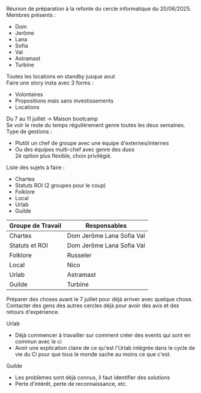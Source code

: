 Réunion de préparation à la refonte du cercle informatique du 20/06/2025.  
Membres présents :  
- Dom
- Jerôme
- Lana
- Sofia
- Val
- Astramast
- Turbine

Toutes les locations en standby jusque aout  
Faire une story insta avec 3 forms :  
- Volontaires  
- Propositions mais sans investissements  
- Locations  

Du 7 au 11 juillet -> Maison bootcamp  
Se voir le reste du temps régulièrement genre toutes les deux semaines.
Type de gestions :  
- Plutôt un chef de groupe avec une équipe d'externes/internes  
- Ou des équipes multi-chef avec genre des duos  
2è option plus flexible, choix privilégié.  

Liste des sujets à faire :  
- Chartes
- Statuts ROI (2 groupes pour le coup)
- Folklore
- Local
- Urlab
- Guilde

|Groupe de Travail|Responsables                  |
|-----------------|------------------------------|
|Chartes          |Dom Jerôme Lana Sofia Val     |
|Statuts et ROI   |Dom Jerôme Lana Sofia Val     |
|Folklore         |Russeler                      |
|Local            |Nico                          |
|Urlab            |Astramast                     |
|Guilde           |Turbine                       |

Préparer des choses avant le 7 juillet pour déjà arriver avec quelque chose.  
Contacter des gens des autres cercles déjà pour avoir des avis et des retours d'expérience.  

Urlab  
- Déjà commencer à travailler sur comment créer des events qui sont en commun avec le ci  
- Avoir une explication claire de ce qu'est l'Urlab intégrée dans le cycle de vie du Ci pour que tous le monde sache au moins ce que c'est.  

Guilde  
- Les problèmes sont déjà connus, il faut identifier des solutions  
- Perte d'intérêt, perte de reconnaissance, etc.  


